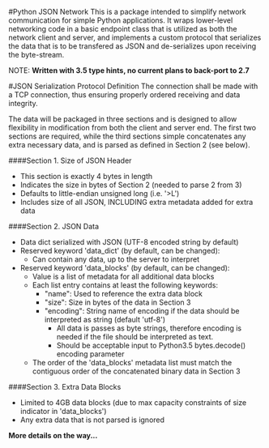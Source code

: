 #Python JSON Network
This is a package intended to simplify network communication for simple Python applications.  It wraps lower-level networking code in a basic endpoint class that is utilized as both the network client and server, and implements a custom protocol that serializes the data that is to be transfered as JSON and de-serializes upon receiving the byte-stream.

NOTE:  **Written with 3.5 type hints, no current plans to back-port to 2.7**

#JSON Serialization Protocol Definition
The connection shall be made with a TCP connection, thus ensuring properly
ordered receiving and data integrity.

The data will be packaged in three sections and is designed to allow
flexibility in modification from both the client and server end.  The first
two sections are required, while the third sections simple concatenates any
extra necessary data, and is parsed as defined in Section 2 (see below).


####Section 1.  Size of JSON Header
* This section is exactly 4 bytes in length
* Indicates the size in bytes of Section 2 (needed to parse 2 from 3)
* Defaults to little-endian unsigned long (i.e. '>L')
* Includes size of all JSON, INCLUDING extra metadata added for extra
      data

####Section 2.  JSON Data
* Data dict serialized with JSON (UTF-8 encoded string by default)
* Reserved keyword 'data_dict' (by default, can be changed):
    * Can contain any data, up to the server to interpret
* Reserved keyword 'data_blocks' (by default, can be changed):
    * Value is a list of metadata for all additional data blocks
    * Each list entry contains at least the following keywords:
        * "name": Used to reference the extra data block
        * "size": Size in bytes of the data in Section 3
        * "encoding": String name of encoding if the data should be
                  interpreted as string (default 'utf-8')
            * All data is passes as byte strings, therefore encoding is
                  needed if the file should be interpreted as text.
            * Should be acceptable input to Python3.5 bytes.decode()
                  encoding parameter
    * The order of the 'data_blocks' metadata list must match the
          contiguous order of the concatenated binary data in Section 3

####Section 3.  Extra Data Blocks
* Limited to 4GB data blocks (due to max capacity constraints of size
      indicator in 'data_blocks')
* Any extra data that is not parsed is ignored

**More details on the way...**
